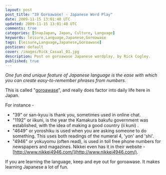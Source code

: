```yaml
---           
layout: post
post_title: "39 Goroawase! - Japanese Word Play"
date: 2009-11-15 13:01:40 UTC
updated: 2009-11-15 13:01:40 UTC
comments: true
categories: [SnapJapan, Japan, Culture, Language]
keywords: leisure,Language,Japanese,Goroawase
tags: [leisure,Language,Japanese,Goroawase]
posticon: default
cover: /images/Rick_Casual_01.jpg
description: Post on goroawase Japanese wordplay, by Rick Cogley. 
published: true
---
```


_One fun and unique feature of Japanese language is the ease with which you can create easy-to-remember phrases from numbers._ 

<!--more--> 

This is called "[goroawase](http://en.wikipedia.org/wiki/Japanese_wordplay)", and really does factor into daily life here in Japan. 

For instance - 

* "39" or san-kyuu is thank you, sometimes used in online chat.
* "1192" or iikuni, is the year the Kamakura bakufu government was established, with the idea of making a good country (ii kuni) .
* "4649" or yoroshiku is used when you are asking someone to do something. This uses both readings of the numeral 4, 'yon' and 'shi'.
* "4946" or yokuyomu (often read), is used in toll free phone numbers for newspapers and magazines. Nikkei even has it in their website - [http://www.nikkei4946.com/](http://www.nikkei4946.com/).

If you are learning the language, keep and eye out for goroawase. It makes learning Japanese a lot of fun. 